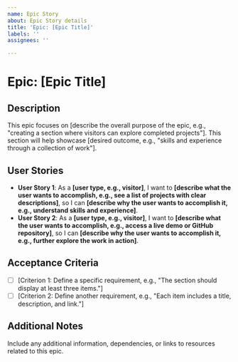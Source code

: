 ```yaml
---
name: Epic Story
about: Epic Story details
title: 'Epic: [Epic Title]'
labels: ''
assignees: ''

---
```


# Epic: [Epic Title]

## Description
This epic focuses on [describe the overall purpose of the epic, e.g., "creating a section where visitors can explore completed projects"]. This section will help showcase [desired outcome, e.g., "skills and experience through a collection of work"].

## User Stories
- **User Story 1**: As a **[user type, e.g., visitor]**, I want to **[describe what the user wants to accomplish, e.g., see a list of projects with clear descriptions]**, so I can **[describe why the user wants to accomplish it, e.g., understand skills and experience]**.
- **User Story 2**: As a **[user type, e.g., visitor]**, I want to **[describe what the user wants to accomplish, e.g., access a live demo or GitHub repository]**, so I can **[describe why the user wants to accomplish it, e.g., further explore the work in action]**.

## Acceptance Criteria
- [ ] [Criterion 1: Define a specific requirement, e.g., "The section should display at least three items."]
- [ ] [Criterion 2: Define another requirement, e.g., "Each item includes a title, description, and link."]

## Additional Notes
Include any additional information, dependencies, or links to resources related to this epic.
